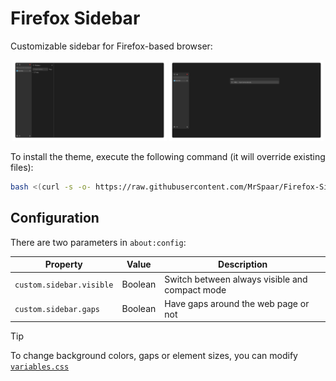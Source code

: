 # Firefox Sidebar

Customizable sidebar for Firefox-based browser:

<p align="center">
    <img src="./images/always-visible.png" width="49%" /> <img src="./images/compact.png" width="49%" />
</p>

To install the theme, execute the following command (it will override existing files):
```bash
bash <(curl -s -o- https://raw.githubusercontent.com/MrSpaar/Firefox-Sidebar/refs/heads/main/install.sh)
```

## Configuration

There are two parameters in `about:config`:

| Property                 | Value   | Description                                    |
|------------------------- | ------- |----------------------------------------------- |
| `custom.sidebar.visible` | Boolean | Switch between always visible and compact mode |
| `custom.sidebar.gaps`    | Boolean | Have gaps around the web page or not           |

> [!TIP]
> To change background colors, gaps or element sizes, you can modify [`variables.css`](./src/chrome/variables.css)

